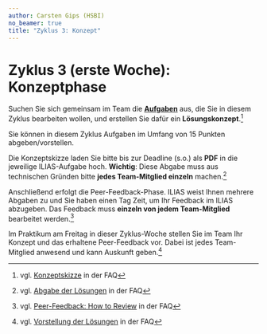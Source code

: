 ```yaml
---
author: Carsten Gips (HSBI)
no_beamer: true
title: "Zyklus 3: Konzept"
---
```


# Zyklus 3 (erste Woche): Konzeptphase

Suchen Sie sich gemeinsam im Team die [**Aufgaben**](assignments.md) aus, die Sie in diesem Zyklus bearbeiten wollen,
und erstellen Sie dafür ein **Lösungskonzept**.[^1]

Sie können in diesem Zyklus Aufgaben im Umfang von 15 Punkten abgeben/vorstellen.

Die Konzeptskizze laden Sie bitte bis zur Deadline (s.o.) als **PDF** in die jeweilige ILIAS-Aufgabe hoch. **Wichtig**:
Diese Abgabe muss aus technischen Gründen bitte **jedes Team-Mitglied einzeln** machen.[^2]

Anschließend erfolgt die Peer-Feedback-Phase. ILIAS weist Ihnen mehrere Abgaben zu und Sie haben einen Tag Zeit, um Ihr
Feedback im ILIAS abzugeben. Das Feedback muss **einzeln von jedem Team-Mitglied** bearbeitet werden.[^3]

Im Praktikum am Freitag in dieser Zyklus-Woche stellen Sie im Team Ihr Konzept und das erhaltene Peer-Feedback vor.
Dabei ist jedes Team-Mitglied anwesend und kann Auskunft geben.[^4]

[^1]: vgl. [Konzeptskizze](https://github.com/Programmiermethoden-CampusMinden/PM-Lecture/discussions/11) in der FAQ

[^2]: vgl. [Abgabe der Lösungen](https://github.com/Programmiermethoden-CampusMinden/PM-Lecture/discussions/15) in der
    FAQ

[^3]: vgl. [Peer-Feedback: How to Review](https://github.com/Programmiermethoden-CampusMinden/PM-Lecture/discussions/16)
    in der FAQ

[^4]: vgl. [Vorstellung der Lösungen](https://github.com/Programmiermethoden-CampusMinden/PM-Lecture/discussions/17) in
    der FAQ
